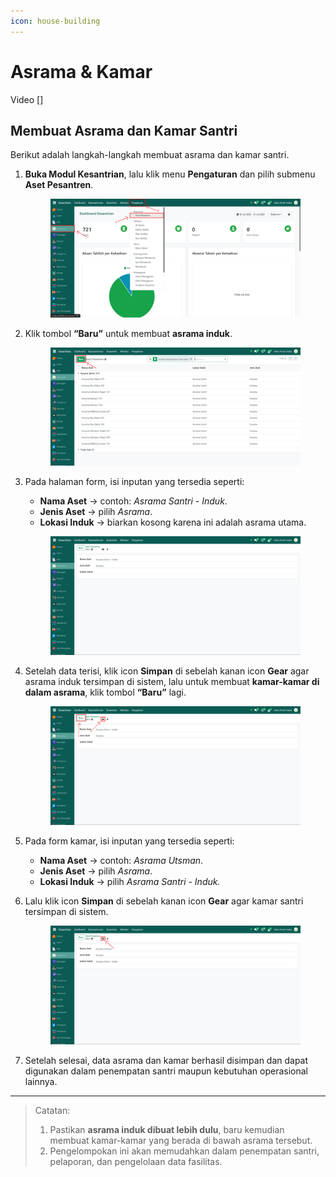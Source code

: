 ```yaml
---
icon: house-building
---
```


# Asrama & Kamar

Video \[]

## Membuat Asrama dan Kamar Santri

Berikut adalah langkah-langkah membuat asrama dan kamar santri.

1.  **Buka Modul Kesantrian**, lalu klik menu **Pengaturan** dan pilih submenu **Aset Pesantren**.

    <figure><img src="../../.gitbook/assets/images-35.png" alt=""><figcaption></figcaption></figure>


2.  Klik tombol **“Baru”** untuk membuat **asrama induk**.

    <figure><img src="../../.gitbook/assets/images-36.png" alt=""><figcaption></figcaption></figure>


3.  Pada halaman form, isi inputan yang tersedia seperti:

    * **Nama Aset** → contoh: _Asrama Santri - Induk_.
    * **Jenis Aset** → pilih _Asrama_.
    * **Lokasi Induk** → biarkan kosong karena ini adalah asrama utama.

    <figure><img src="../../.gitbook/assets/images-37.png" alt=""><figcaption></figcaption></figure>


4.  Setelah data terisi, klik icon **Simpan** di sebelah kanan icon **Gear** agar asrama induk tersimpan di sistem, lalu untuk membuat **kamar-kamar di dalam asrama**, klik tombol **“Baru”** lagi.

    <figure><img src="../../.gitbook/assets/images-38.png" alt=""><figcaption></figcaption></figure>


5. Pada form kamar, isi inputan yang tersedia seperti:
   * **Nama Aset** → contoh: _Asrama Utsman_.
   * **Jenis Aset** → pilih _Asrama_.
   * **Lokasi Induk** → pilih _Asrama Santri - Induk._
6.  Lalu klik icon **Simpan** di sebelah kanan icon **Gear** agar kamar santri tersimpan di sistem.

    <figure><img src="../../.gitbook/assets/images-39.png" alt=""><figcaption></figcaption></figure>


7. Setelah selesai, data asrama dan kamar berhasil disimpan dan dapat digunakan dalam penempatan santri maupun kebutuhan operasional lainnya.

***

> Catatan:
>
> 1. Pastikan **asrama induk dibuat lebih dulu**, baru kemudian membuat kamar-kamar yang berada di bawah asrama tersebut.
> 2. Pengelompokan ini akan memudahkan dalam penempatan santri, pelaporan, dan pengelolaan data fasilitas.

